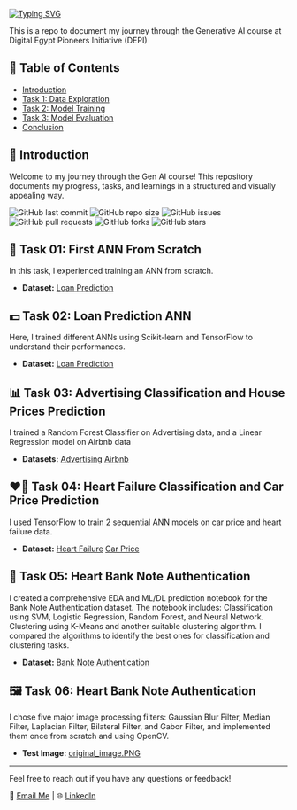 [![Typing SVG](https://readme-typing-svg.demolab.com/?lines=Welcome+to+My+Repo)](https://git.io/typing-svg)

This is a repo to document my journey through the Generative AI course at Digital Egypt Pioneers Initiative (DEPI)

## 🚀 Table of Contents
- [Introduction](#introduction)
- [Task 1: Data Exploration](#task-1-data-exploration)
- [Task 2: Model Training](#task-2-model-training)
- [Task 3: Model Evaluation](#task-3-model-evaluation)
- [Conclusion](#conclusion)

## 🌟 Introduction
Welcome to my journey through the Gen AI course! This repository documents my progress, tasks, and learnings in a structured and visually appealing way.

![GitHub last commit](https://img.shields.io/github/last-commit/nadeenahmed/GenAI-DEPI)
![GitHub repo size](https://img.shields.io/github/repo-size/nadeenahmed/GenAI-DEPI)
![GitHub issues](https://img.shields.io/github/issues/nadeenahmed/GenAI-DEPI)
![GitHub pull requests](https://img.shields.io/github/issues-pr/nadeenahmed/GenAI-DEPI)
![GitHub forks](https://img.shields.io/github/forks/nadeenahmed/GenAI-DEPI?style=social)
![GitHub stars](https://img.shields.io/github/stars/nadeenahmed/GenAI-DEPI?style=social)

## 🧠 Task 01: First ANN From Scratch
In this task, I experienced training an ANN from scratch.

- **Dataset:** [Loan Prediction](datasets/Bank_Personal_Loan_Modelling.xlsx)


## 💵 Task 02: Loan Prediction ANN
Here, I trained different ANNs using Scikit-learn and TensorFlow to understand their performances.

- **Dataset:** [Loan Prediction](datasets/Bank_Personal_Loan_Modelling.xlsx)

## 📊 Task 03: Advertising Classification and House Prices Prediction
I trained a Random Forest Classifier on Advertising data, and a Linear Regression  model on Airbnb data

- **Datasets:** [Advertising](datasets/advertising.csv)
[Airbnb](datasets/listings_berlin.csv)

## ❤️🚗 Task 04: Heart Failure Classification and Car Price Prediction
I used TensorFlow to train 2 sequential ANN models on car price and heart failure data.

- **Dataset:** [Heart Failure](datasets/heart.csv)
[Car Price](datasets/CarPrice_Assignment.csv)

## 💸 Task 05: Heart Bank Note Authentication
I created a comprehensive EDA and ML/DL prediction notebook for the Bank Note Authentication dataset.
The notebook includes:
Classification using SVM, Logistic Regression, Random Forest, and Neural Network.
Clustering using K-Means and another suitable clustering algorithm.
I compared the algorithms to identify the best ones for classification and clustering tasks.
- **Dataset:** [Bank Note Authentication](datasets/BankNote_Authentication.csv)

## 🖼️ Task 06: Heart Bank Note Authentication
I chose five major image processing filters: Gaussian Blur Filter, Median Filter, Laplacian Filter, Bilateral Filter, and Gabor Filter, and implemented them once from scratch and using OpenCV.

- **Test Image:** [original_image.PNG](datasets/original_image.PNG)
  
---

Feel free to reach out if you have any questions or feedback!

📧 [Email Me](nadeen262002@gmail.com) | 🌐 [LinkedIn](https://www.linkedin.com/in/nadeenahmed/)
